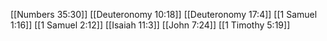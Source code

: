 [[Numbers 35:30]]
[[Deuteronomy 10:18]]
[[Deuteronomy 17:4]]
[[1 Samuel 1:16]]
[[1 Samuel 2:12]]
[[Isaiah 11:3]]
[[John 7:24]]
[[1 Timothy 5:19]]
